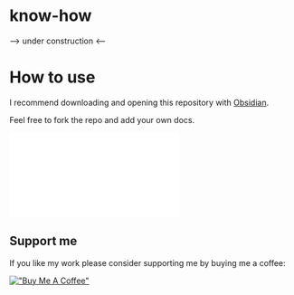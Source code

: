 # know-how

--> under construction <--

# How to use
I recommend downloading and opening this repository with [Obsidian](https://obsidian.md).

Feel free to fork the repo and add your own docs.

![](knowledge.md)

## Support me
If you like my work please consider supporting me by buying me a coffee:

[!["Buy Me A Coffee"](https://www.buymeacoffee.com/assets/img/custom_images/orange_img.png)](https://www.buymeacoffee.com/senseibonsai)